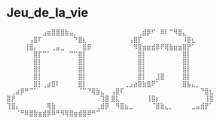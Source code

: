 # Jeu_de_la_vie
⠀⠀⠀⠀⠀⠀⠀⠀⣠⣶⣿⣿⣿⣷⣤⡀⠀⠀⠀⠀⠀⠀⠀
⠀⠀⠀⠀⠀⠀⢀⣾⡿⠋⠀⠿⠇⠉⠻⣿⣄⠀⠀⠀⠀⠀⠀
⠀⠀⠀⠀⠀⢠⣿⠏⠀⠀⠀⠀⠀⠀⠀⠙⣿⣆⠀⠀⠀⠀⠀
⠀⠀⠀⠀⢠⣿⡏⠀⠀⠀⠀⠀⠀⠀⠀⠀⠸⣿⣆⠀⠀⠀⠀
⠀⠀⠀⠀⢸⣿⡄⠀⠀⠀⢀⣤⣀⠀⠀⠀⠀⣿⡿⠀⠀⠀⠀
⠀⠀⠀⠀⠀⠻⣿⣶⣶⣾⡿⠟⢿⣷⣶⣶⣿⡟⠁⠀⠀⠀⠀
⠀⠀⠀⠀⠀⠀⣿⡏⠉⠁⠀⠀⠀⠀⠉⠉⣿⡇⠀⠀⠀⠀⠀
⠀⠀⠀⠀⠀⠀⣿⡇⠀⠀⠀⠀⠀⠀⠀⠀⣿⡇⠀⠀⠀⠀⠀
⠀⠀⠀⠀⠀⠀⣿⡇⠀⠀⠀⠀⠀⠀⠀⠀⣿⡇⠀⠀⠀⠀⠀
⠀⠀⠀⠀⠀⠀⣿⡇⠀⠀⠀⠀⠀⠀⠀⠀⣿⡇⠀⠀⠀⠀⠀
⠀⠀⠀⠀⠀⠀⣿⡇⠀⠀⠀⠀⠀⠀⠀⠀⣿⡇⠀⠀⠀⠀⠀
⠀⠀⠀⠀⠀⠀⣿⡇⠀⠀⠀⠀⠀⠀⠀⠀⣿⡇⠀⠀⠀⠀⠀
⠀⠀⠀⠀⠀⠀⣿⡇⠀⠀⠀⠀⠀⠀⠀⠀⣿⡇⠀⠀⠀⠀⠀
⠀⠀⠀⠀⠀⠀⣿⡇⠀⠀⣸⣿⠀⠀⠀⠀⣿⡇⠀⠀⠀⠀⠀
⠀⠀⠀⠀⠀⠀⣿⡇⢀⣴⣿⠇⠀⠀⠀⠀⣿⡇⠀⠀⠀⠀⠀
⠀⠀⠀⢀⣠⣴⣿⣷⣿⠟⠁⠀⠀⠀⠀⠀⣿⣧⣄⡀⠀⠀⠀
⠀⢀⣴⡿⠛⠉⠁⠀⠀⠀⠀⠀⠀⠀⠀⠀⠈⠉⠙⢿⣷⣄⠀
⢠⣿⠏⠀⠀⠀⠀⠀⠀⠀⠀⠀⠀⠀⠀⠀⠀⠀⠀⠀⠙⣿⣆
⣿⡟⠀⠀⠀⠀⠀⠀⠀⠀⠀⠀⠀⠀⠀⠀⠀⠀⠀⠀⠀⢹⣿
⣿⣇⠀⠀⠀⠀⠀⠀⢸⣿⡆⠀⠀⠀⠀⠀⠀⠀⠀⠀⠀⢸⣿
⢹⣿⡄⠀⠀⠀⠀⠀⠀⢿⣷⠀⠀⠀⠀⠀⠀⠀⠀⠀⢀⣾⡿
⠀⠻⣿⣦⣀⠀⠀⠀⠀⠈⣿⣷⣄⡀⠀⠀⠀⠀⣀⣤⣾⡟⠁
⠀⠀⠈⠛⠿⣿⣷⣶⣾⡿⠿⠛⠻⢿⣿⣶⣾⣿⠿⠛⠉⠀⠀
